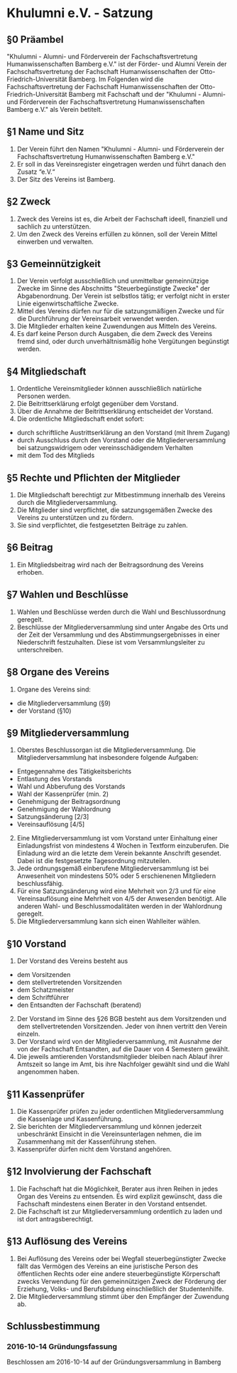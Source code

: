 Khulumni e.V. - Satzung
====================================

## §0 Präambel

"Khulumni - Alumni- und Förderverein der Fachschaftsvertretung Humanwissenschaften Bamberg  e.V." ist der Förder- und Alumni Verein der Fachschaftsvertretung der Fachschaft Humanwissenschaften der Otto-Friedrich-Universität Bamberg.
Im Folgenden wird die Fachschaftsvertretung der Fachschaft Humanwissenschaften der Otto-Friedrich-Universität Bamberg mit Fachschaft und der "Khulumni - Alumni- und Förderverein der Fachschaftsvertretung Humanwissenschaften Bamberg e.V." als Verein betitelt.


## §1 Name und Sitz

1. Der Verein führt den Namen "Khulumni - Alumni- und Förderverein der Fachschaftsvertretung Humanwissenschaften Bamberg e.V."
2. Er soll in das Vereinsregister eingetragen werden und führt danach den Zusatz “e.V.“
3. Der Sitz des Vereins ist Bamberg.


## §2 Zweck

1. Zweck des Vereins ist es, die Arbeit der Fachschaft ideell, finanziell und sachlich zu unterstützen.
2. Um den Zweck des Vereins erfüllen zu können, soll der Verein Mittel einwerben und verwalten.


## §3 Gemeinnützigkeit

1. Der Verein verfolgt ausschließlich und unmittelbar gemeinnützige Zwecke im Sinne des Abschnitts "Steuerbegünstigte Zwecke" der Abgabenordnung.
Der Verein ist selbstlos tätig; er verfolgt nicht in erster Linie eigenwirtschaftliche Zwecke.
2. Mittel des Vereins dürfen nur für die satzungsmäßigen Zwecke und für die Durchführung der Vereinsarbeit verwendet werden.
3. Die Mitglieder erhalten keine Zuwendungen aus Mitteln des Vereins.
4. Es darf keine Person durch Ausgaben, die dem Zweck des Vereins fremd sind, oder durch unverhältnismäßig hohe Vergütungen begünstigt werden.


## §4 Mitgliedschaft

1. Ordentliche Vereinsmitglieder können ausschließlich natürliche Personen werden.
2. Die Beitrittserklärung erfolgt gegenüber dem Vorstand.
3. Über die Annahme der Beitrittserklärung entscheidet der Vorstand.
4. Die ordentliche Mitgliedschaft endet sofort:
  * durch schriftliche Austrittserklärung an den Vorstand (mit Ihrem Zugang)
  * durch Ausschluss durch den Vorstand oder die Mitgliederversammlung bei satzungswidrigem oder vereinsschädigendem Verhalten
  * mit dem Tod des Mitglieds

  
## §5 Rechte und Pflichten der Mitglieder

1. Die Mitgliedschaft berechtigt zur Mitbestimmung innerhalb des Vereins durch die Mitgliederversammlung.
2. Die Mitglieder sind verpflichtet, die satzungsgemäßen Zwecke des Vereins zu unterstützen und zu fördern. 
3. Sie sind verpflichtet, die festgesetzten Beiträge zu zahlen.


## §6 Beitrag

1. Ein Mitgliedsbeitrag wird nach der Beitragsordnung des Vereins erhoben.


## §7 Wahlen und Beschlüsse

1. Wahlen und Beschlüsse werden durch die Wahl und Beschlussordnung geregelt.
2. Beschlüsse der Mitgliederversammlung sind unter Angabe des Orts und der Zeit der Versammlung und des Abstimmungsergebnisses in einer Niederschrift festzuhalten. Diese ist vom Versammlungsleiter zu unterschreiben.


## §8 Organe des Vereins

1. Organe des Vereins sind:
  * die Mitgliederversammlung (§9)
  * der Vorstand (§10)

  
## §9 Mitgliederversammlung

1. Oberstes Beschlussorgan ist die Mitgliederversammlung. 
Die Mitgliederversammlung hat insbesondere folgende Aufgaben:
  * Entgegennahme des Tätigkeitsberichts
  * Entlastung des Vorstands
  * Wahl und Abberufung des Vorstands
  * Wahl der Kassenprüfer (min. 2)
  * Genehmigung der Beitragsordnung
  * Genehmigung der Wahlordnung
  * Satzungsänderung [2/3]
  * Vereinsauflösung [4/5]
2. Eine Mitgliederversammlung ist vom Vorstand unter Einhaltung einer Einladungsfrist von mindestens 4 Wochen in Textform einzuberufen. 
Die Einladung wird an die letzte dem Verein bekannte Anschrift gesendet. 
Dabei ist die festgesetzte Tagesordnung mitzuteilen.
3. Jede ordnungsgemäß einberufene Mitgliederversammlung ist bei Anwesenheit von mindestens 50% oder 5 erschienenen Mitgliedern beschlussfähig.
4. Für eine Satzungsänderung wird eine Mehrheit von 2/3 und für eine Vereinsauflösung eine Mehrheit von 4/5 der Anwesenden benötigt.
Alle anderen Wahl- und Beschlussmodalitäten werden in der Wahlordnung geregelt.
5. Die Mitgliederversammlung kann sich einen Wahlleiter wählen.


## §10 Vorstand

1. Der Vorstand des Vereins besteht aus
  * dem Vorsitzenden
  * dem stellvertretenden Vorsitzenden
  * dem Schatzmeister
  * dem Schriftführer
  * den Entsandten der Fachschaft (beratend)
2. Der Vorstand im Sinne des §26 BGB besteht aus dem Vorsitzenden und dem stellvertretenden Vorsitzenden. 
Jeder von ihnen vertritt den Verein einzeln.
3. Der Vorstand wird von der Mitgliederversammlung, mit Ausnahme der von der Fachschaft Entsandten, auf die Dauer von 4 Semestern gewählt.
4. Die jeweils amtierenden Vorstandsmitglieder bleiben nach Ablauf ihrer Amtszeit so lange im Amt, bis ihre Nachfolger gewählt sind und die Wahl angenommen haben.


## §11 Kassenprüfer

1. Die Kassenprüfer prüfen zu jeder ordentlichen Mitgliederversammlung die Kassenlage und Kassenführung.
2. Sie berichten der Mitgliederversammlung und können jederzeit unbeschränkt Einsicht in die Vereinsunterlagen nehmen, die im Zusammenhang mit der Kassenführung stehen.
3. Kassenprüfer dürfen nicht dem Vorstand angehören.


## §12 Involvierung der Fachschaft

1. Die Fachschaft hat die Möglichkeit, Berater aus ihren Reihen in jedes Organ des Vereins zu entsenden. 
Es wird explizit gewünscht, dass die Fachschaft mindestens einen Berater in den Vorstand entsendet. 
2. Die Fachschaft ist zur Mitgliederversammlung ordentlich zu laden und ist dort antragsberechtigt.


## §13 Auflösung des Vereins

1. Bei Auflösung des Vereins oder bei Wegfall steuerbegünstigter Zwecke fällt das Vermögen des Vereins an eine juristische Person des öffentlichen Rechts oder eine andere steuerbegünstigte Körperschaft zwecks Verwendung für den gemeinnützigen Zweck der Förderung der Erziehung, Volks-­ und Berufsbildung einschließlich der Studentenhilfe. 
2. Die Mitgliederversammlung stimmt über den Empfänger der Zuwendung ab.


## Schlussbestimmung

### 2016-10-14 Gründungsfassung

Beschlossen am 2016-10-14 auf der Gründungsversammlung in Bamberg
